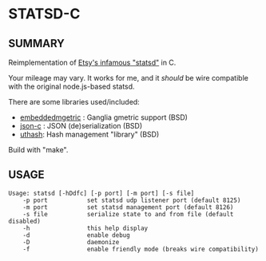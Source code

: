 STATSD-C
========

SUMMARY
-------

Reimplementation of [Etsy's infamous "statsd"](http://github.com/etsy/statsd) in C.

Your mileage may vary. It works for me, and it *should* be wire compatible with the original node.js-based statsd.

There are some libraries used/included:

* [embeddedmgetric](http://code.google.com/p/embeddedgmetric/) : Ganglia gmetric support (BSD)
* [json-c](http://oss.metaparadigm.com/json-c/) : JSON (de)serialization (BSD)
* [uthash](http://uthash.sourceforge.net/ ): Hash management "library" (BSD)

Build with "make".

USAGE
-----

    Usage: statsd [-hDdfc] [-p port] [-m port] [-s file]
        -p port           set statsd udp listener port (default 8125)
        -m port           set statsd management port (default 8126)
        -s file           serialize state to and from file (default disabled)
        -h                this help display
        -d                enable debug
        -D                daemonize
        -f                enable friendly mode (breaks wire compatibility)

